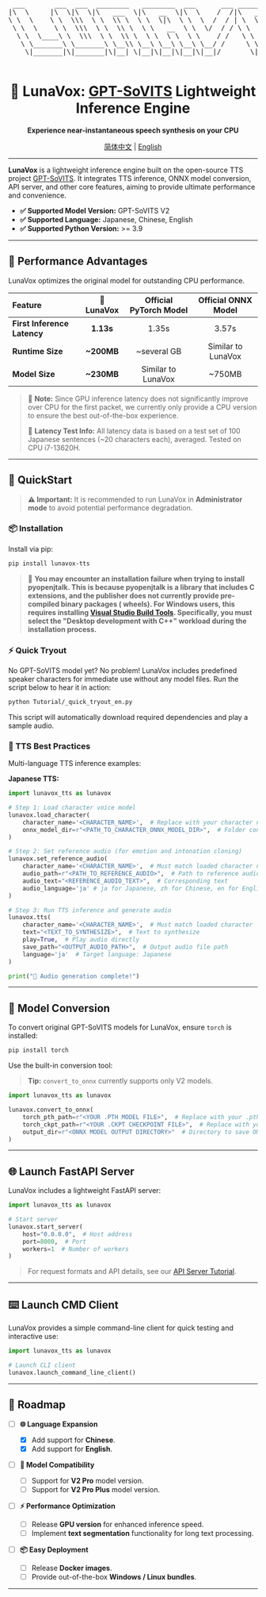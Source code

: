 <div align="center">
<pre>
 ___       ___  ___  ________   ________  ___      ___ ________     ___    ___ 
|\  \     |\  \|\  \|\   ___  \|\   __  \|\  \    /  /|\   __  \   |\  \  /  /|
\ \  \    \ \  \\\  \ \  \\ \  \ \  \|\  \ \  \  /  / | \  \|\  \  \ \  \/  / /
 \ \  \    \ \  \\\  \ \  \\ \  \ \   __  \ \  \/  / / \ \  \\\  \  \ \    / / 
  \ \  \____\ \  \\\  \ \  \\ \  \ \  \ \  \ \    / /   \ \  \\\  \  /     \/  
   \ \_______\ \_______\ \__\\ \__\ \__\ \__\ \__/ /     \ \_______\/  /\   \  
    \|_______|\|_______|\|__| \|__|\|__|\|__|\|__|/       \|_______/__/ /\ __\ 
                                                                   |__|/ \|__| 
</pre>
</div>

<div align="center">

# 🔮 LunaVox: [GPT-SoVITS](https://github.com/RVC-Boss/GPT-SoVITS) Lightweight Inference Engine

**Experience near-instantaneous speech synthesis on your CPU**

[简体中文](./README_zh.md) | [English](./README.md)

</div>

---

**LunaVox** is a lightweight inference engine built on the open-source TTS
project [GPT-SoVITS](https://github.com/RVC-Boss/GPT-SoVITS). It integrates TTS inference, ONNX model conversion, API
server, and other core features, aiming to provide ultimate performance and convenience.

* **✅ Supported Model Version:** GPT-SoVITS V2
* **✅ Supported Language:** Japanese, Chinese, English
* **✅ Supported Python Version:** >= 3.9

---

## 🚀 Performance Advantages

LunaVox optimizes the original model for outstanding CPU performance.

| Feature                     |  🔮 LunaVox | Official PyTorch Model | Official ONNX Model |
|:----------------------------|:-----------:|:----------------------:|:-------------------:|
| **First Inference Latency** |  **1.13s**  |         1.35s          |        3.57s        |
| **Runtime Size**            | **\~200MB** |      \~several GB      |  Similar to LunaVox |
| **Model Size**              | **\~230MB** |    Similar to LunaVox  |       \~750MB       |

> 📝 **Note:** Since GPU inference latency does not significantly improve over CPU for the first packet, we currently
> only provide a CPU version to ensure the best out-of-the-box experience.
>
> 📝 **Latency Test Info:** All latency data is based on a test set of 100 Japanese sentences (\~20 characters each),
> averaged. Tested on CPU i7-13620H.

---

## 🏁 QuickStart

> **⚠️ Important:** It is recommended to run LunaVox in **Administrator mode** to avoid potential performance degradation.

### 📦 Installation

Install via pip:

```bash
pip install lunavox-tts
```

> 📝 **You may encounter an installation failure when trying to install pyopenjtalk. This is because pyopenjtalk
> is a library that includes C extensions, and the publisher does not currently provide pre-compiled binary packages (
> wheels).
> For Windows users, this requires
installing [Visual Studio Build Tools](https://visualstudio.microsoft.com/visual-cpp-build-tools/). Specifically, you
must select the "Desktop
> development with C++" workload during the installation process.**

### ⚡️ Quick Tryout

No GPT-SoVITS model yet? No problem!
LunaVox includes predefined speaker characters for immediate use without any model
files. Run the script below to hear it in action:

```bash
python Tutorial/_quick_tryout_en.py
```

This script will automatically download required dependencies and play a sample audio.

### 🎤 TTS Best Practices

Multi-language TTS inference examples:

**Japanese TTS:**
```python
import lunavox_tts as lunavox

# Step 1: Load character voice model
lunavox.load_character(
    character_name='<CHARACTER_NAME>',  # Replace with your character name
    onnx_model_dir=r"<PATH_TO_CHARACTER_ONNX_MODEL_DIR>",  # Folder containing ONNX model
)

# Step 2: Set reference audio (for emotion and intonation cloning)
lunavox.set_reference_audio(
    character_name='<CHARACTER_NAME>',  # Must match loaded character name
    audio_path=r"<PATH_TO_REFERENCE_AUDIO>",  # Path to reference audio
    audio_text="<REFERENCE_AUDIO_TEXT>",  # Corresponding text
    audio_language='ja' # ja for Japanese, zh for Chinese, en for English
)

# Step 3: Run TTS inference and generate audio
lunavox.tts(
    character_name='<CHARACTER_NAME>',  # Must match loaded character
    text="<TEXT_TO_SYNTHESIZE>",  # Text to synthesize
    play=True,  # Play audio directly
    save_path="<OUTPUT_AUDIO_PATH>",  # Output audio file path
    language='ja'  # Target language: Japanese
)

print("🎉 Audio generation complete!")
```

---

## 🔧 Model Conversion

To convert original GPT-SoVITS models for LunaVox, ensure `torch` is installed:

```bash
pip install torch
```

Use the built-in conversion tool:

> **Tip:** `convert_to_onnx` currently supports only V2 models.

```python
import lunavox_tts as lunavox

lunavox.convert_to_onnx(
    torch_pth_path=r"<YOUR .PTH MODEL FILE>",  # Replace with your .pth file
    torch_ckpt_path=r"<YOUR .CKPT CHECKPOINT FILE>",  # Replace with your .ckpt file
    output_dir=r"<ONNX MODEL OUTPUT DIRECTORY>"  # Directory to save ONNX model
)
```

---

## 🌐 Launch FastAPI Server

LunaVox includes a lightweight FastAPI server:

```python
import lunavox_tts as lunavox

# Start server
lunavox.start_server(
    host="0.0.0.0",  # Host address
    port=8000,  # Port
    workers=1  # Number of workers
)
```

> For request formats and API details, see our [API Server Tutorial](./Tutorial/English/API%20Server%20Tutorial.py).

---

## ⌨️ Launch CMD Client

LunaVox provides a simple command-line client for quick testing and interactive use:

```python
import lunavox_tts as lunavox

# Launch CLI client
lunavox.launch_command_line_client()
```

---

## 📝 Roadmap

* [ ] **🌐 Language Expansion**

    * [x] Add support for **Chinese**.
    * [x] Add support for **English**.

* [ ] **🚀 Model Compatibility**

    * [ ] Support for **V2 Pro** model version.
    * [ ] Support for **V2 Pro Plus** model version.

* [ ] **⚡️ Performance Optimization**

    * [ ] Release **GPU version** for enhanced inference speed.
    * [ ] Implement **text segmentation** functionality for long text processing.

* [ ] **📦 Easy Deployment**

    * [ ] Release **Docker images**.
    * [ ] Provide out-of-the-box **Windows / Linux bundles**.

---
